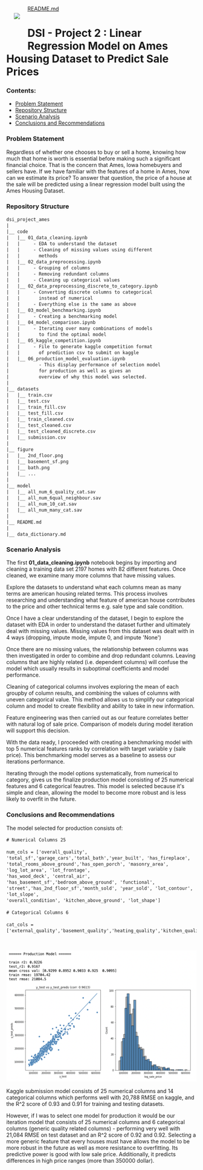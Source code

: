 [README.md](https://github.com/scenttz/Project-2-Linear-Regression-on-Ames-Housing-Dataset-to-Predict-Sale-Price/files/9639045/README.md)
<img src="http://imgur.com/1ZcRyrc.png" style="float: left; margin: 20px; height: 55px">

# DSI - Project 2 : Linear Regression Model on Ames Housing Dataset to Predict Sale Prices

### Contents:
- [Problem Statement](#Problem-Statement)
- [Repository Structure](#Repository-Structure)
- [Scenario Analysis](#Scenario-Analysis)
- [Conclusions and Recommendations](#Conclusions-and-Recommendations)


### Problem Statement 

Regardless of whether one chooses to buy or sell a home, knowing how much that home is worth is essential before making such a significant financial choice. That is the concern that Ames, Iowa homebuyers and sellers have. If we have familiar with the features of a home in Ames, how can we estimate its price? To answer that question, the price of a house at the sale will be predicted using a linear regression model built using the Ames Housing Dataset.


### Repository Structure 

```
dsi_project_ames
|
|__ code
|   |__ 01_data_cleaning.ipynb
|   |     - EDA to understand the dataset
|   |     - Cleaning of missing values using different  
|   |       methods
|   |__ 02_data_preprocessing.ipynb 
|   |     - Grouping of columns
|   |     - Removing redundant columns
|   |     - Cleaning up categorical values  
|   |__ 02_data_preprocessing_discrete_to_category.ipynb
|   |     - Converting discrete columns to categorical      
|   |       instead of numerical
|   |     - Everything else is the same as above
|   |__ 03_model_benchmarking.ipynb 
|   |     - Creating a benchmarking model 
|   |__ 04_model_comparison.ipynb
|   |     - Iterating over many combinations of models   
|   |       to find the optimal model
|   |__ 05_kaggle_competition.ipynb
|   |     - File to generate kaggle competition format   
|   |       of prediction csv to submit on kaggle
|   |__ 06_production_model_evaluation.ipynb
|           - This display performance of selection model   
|           for production as well as gives an         
|           overview of why this model was selected.        
|                         
|__ datasets
|   |__ train.csv
|   |__ test.csv
|   |__ train_fill.csv
|   |__ test_fill.csv
|   |__ train_cleaned.csv
|   |__ test_cleaned.csv
|   |__ test_cleaned_discrete.csv
|   |__ submission.csv
|
|__ figure
|   |__ 2nd_floor.png
|   |__ basement_sf.png
|   |__ bath.png
|   |__ ...
|
|__ model
|   |__ all_num_6_quality_cat.sav
|   |__ all_num_6qual_neighbour.sav
|   |__ all_num_10_cat.sav
|   |__ all_num_many_cat.sav
|
|__ README.md
|
|__ data_dictionary.md
```

### Scenario Analysis

The first **01_data_cleaning.ipynb** notebook begins by importing and cleaning a training data set 2197 homes with 82 different features. Once cleaned, we examine many more columns that have missing values. 
 
Explore the datasets to understand what each columns mean as many terms are american housing related terms. This process involves researching and understanding what feature of american house contributes to the price and other technical terms e.g. sale type and sale condition.

Once I have a clear understanding of the dataset, I begin to explore the dataset with EDA in order to understand the dataset further and ultimately deal with missing values. Missing values from this dataset was dealt with in 4 ways (dropping, impute mode, impute 0, and impute 'None')

Once there are no missing values, the relationship between columns was then investigated in order to combine and drop redundant columns. Leaving columns that are highly related (i.e. dependent columns) will confuse the model which usually results in suboptimal coefficients and model performance.

Cleaning of categorical columns involves exploring the mean of each groupby of column results, and combining the values of columns with uneven categorical value. This method allows us to simplify our categorical column and model to create flexibility and ability to take in new information.

Feature engineering was then carried out as our feature correlates better with natural log of sale price. Comparison of models during model iteration will support this decision.

With the data ready, I proceeded with creating a benchmarking model with top 5 numerical features ranks by correlation with target variable y (sale price). This benchmarking model serves as a baseline to assess our iterations performance.

Iterating through the model options systematically, from numerical to category, gives us the finalize production model consisting of 25 numerical features and 6 categorical feautres. This model is selected because it's simple and clean, allowing the model to become more robust and is less likely to overfit in the future.



### Conclusions and Recommendations
The model selected for production consists of:

```
# Numerical Columns 25

num_cols = ['overall_quality', 'total_sf','garage_cars','total_bath','year_built', 'has_fireplace', 'total_rooms_above_ground','has_open_porch', 'masonry_area', 'log_lot_area', 'lot_frontage',
'has_wood_deck', 'central_air', 'has_basement_sf','bedroom_above_ground', 'functional', 'street','has_2nd_floor_sf','month_sold', 'year_sold', 'lot_contour', 'lot_slope',
'overall_condition', 'kitchen_above_ground', 'lot_shape']

# Categorical Columns 6

cat_cols = ['external_quality','basement_quality','heating_quality','kitchen_quality','fireplace_quality','garage_quality']

```   
<br>

![production_model](./figure/production_model.png)

Kaggle submission model consists of 25 numerical columns and 14 categorical columns which performs well with 20,788 RMSE on kaggle, and the R^2 score of 0.93 and 0.91 for training and testing datasets.

However, if I was to select one model for production it would be our iteration model that consists of 25 numerical columns and 6 categorical columns (generic quality related columns) - performing very well with 21,084 RMSE on test dataset and an R^2 score of 0.92 and 0.92. Selecting a more generic feature that every houses must have allows the model to be more robust in the future as well as more resistance to overfitting. Its predictive power is good with low sale price. Additionally, it predicts differences in high price ranges (more than 350000 dollar).
